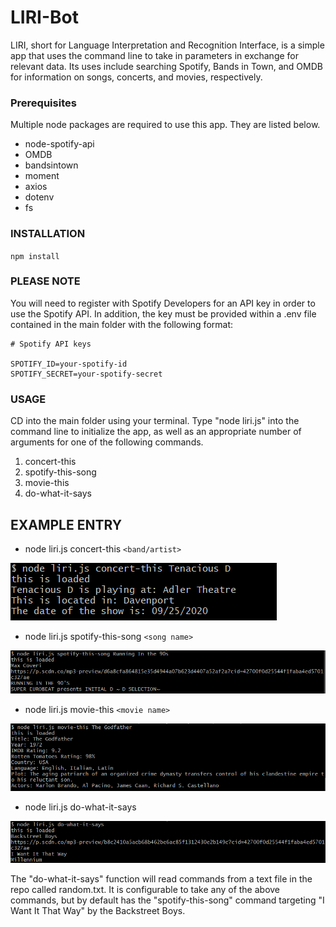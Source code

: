 # LIRI-Bot

LIRI, short for Language Interpretation and Recognition Interface, is a simple app that uses the command line to take in parameters in exchange for relevant data. Its uses include searching Spotify, Bands in Town, and OMDB for information on songs, concerts, and movies, respectively.

### Prerequisites

Multiple node packages are required to use this app. They are listed below.


* node-spotify-api
* OMDB
* bandsintown
* moment
* axios
* dotenv
* fs


### INSTALLATION

`npm install`

### PLEASE NOTE

You will need to register with Spotify Developers for an API key in order to use the Spotify API. In addition, the key must be provided within a .env file contained in the main folder with the following format:

```
# Spotify API keys

SPOTIFY_ID=your-spotify-id
SPOTIFY_SECRET=your-spotify-secret

```


### USAGE

CD into the main folder using your terminal. Type "node liri.js" into the command line to initialize the app, as well as an appropriate number of arguments for one of the following commands.

1. concert-this
2. spotify-this-song
3. movie-this
4. do-what-it-says

## EXAMPLE ENTRY

* node liri.js concert-this `<band/artist>`

![Band](images/band.png)

* node liri.js spotify-this-song `<song name>`

![Song](images/song.png)

* node liri.js movie-this `<movie name>`

![Movie](images/movie.png)

* node liri.js do-what-it-says 

![Random](images/random.png)


The "do-what-it-says" function will read commands from a text file in the repo called random.txt.  It is configurable to take any of the above commands, but by default has the "spotify-this-song" command targeting "I Want It That Way" by the Backstreet Boys.
